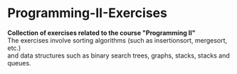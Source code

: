# Programming-II-Exercises

<b>Collection of exercises related to the course "Programming II"</b> <br>
The exercises involve sorting algorithms (such as insertionsort, mergesort, etc.)<br>
and data structures such as binary search trees, graphs, stacks, stacks and queues.
